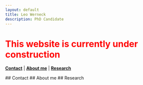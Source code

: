 ```yaml
---
layout: default
title: Leo Werneck
description: PhD Candidate
---
```


# <font color='red'> This website is currently under construction </font>

[**Contact**](#Contact) \| [**About me**](#About) \| [**Research**](#Research)


<a name='Contact'>
## Contact

<a name='About'>
## About me

<a name='Research'>
## Research


